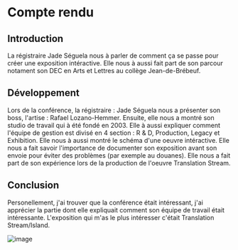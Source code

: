 # Compte rendu

## Introduction
La régistraire Jade Séguela nous à parler de comment ça se passe pour créer une exposition intéractive. Elle nous à aussi fait part de son parcour notament son DEC en Arts et Lettres au collège Jean-de-Brébeuf. 
## Développement
Lors de la conférence, la régistraire : Jade Séguela nous a présenter son boss, l'artise : Rafael Lozano-Hemmer. Ensuite, elle nous a montré son studio de travail qui à été fondé en 2003. Elle à aussi expliquer comment l'équipe de gestion est divisé en 4 section : R & D, Production, Legacy et Exhibition. Elle nous à aussi montré le schéma d'une oeuvre intéractive. Elle nous a fait savoir l'importance de documenter son exposition avant son envoie pour éviter des problèmes (par exemple au douanes). Elle nous a fait part de son expérience lors de la production de l'oeuvre Translation Stream.
## Conclusion
Personellement, j'ai trouver que la conférence était intéressant, j'ai apprécier la partie dont elle expliquait comment son équipe de travail était intéressante. L'exposition qui m'as le plus intéresser c'était Translation Stream/Island.




![image](img/translation_stream_abu_dhabi_2023_rlh_004_t.jpg)
